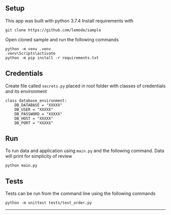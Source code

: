 ## Setup
This app was built with python 3.7.4 
Install requirements with
```
git clone https://github.com/lemode/sample
```

Open cloned sample and run the following commands
```
python -m venv .venv
.venv\Scripts\activate
python -m pip install -r requirements.txt
```

## Credentials
Create file called `secrets.py` placed in root folder with classes of credentials and its environment

```
class database_environment:
    DB_DATABASE = "XXXXX"
    DB_USER = "XXXXX"
    DB_PASSWORD = "XXXXX"
    DB_HOST = "XXXXX"
    DB_PORT = "XXXXX"
```

## Run
To run data and application using `main.py` and the following command.
Data will print for simplicity of review
```
python main.py
```

## Tests
Tests can be run from the command line using the following commands
```
python -m unittest tests/test_order.py
```
---- 

